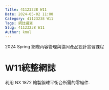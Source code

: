 ```yaml
---
Title: 41123238 W11
Date: 2024-05-02 11:00
Category: 41123238 W11
Tags: 網誌編寫
Slug: 41123238 W11
Author: kmol
---
```


2024 Spring 網際內容管理與協同產品設計實習課程

<!-- PELICAN_END_SUMMARY -->

# W11統整網誌

利用 NX 1872 繪製鋼球平衡台所需的零組件.

